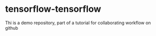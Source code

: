 # tensorflow-tensorflow
Thi is a demo repository, part of a tutorial for collaborating workflow on github
